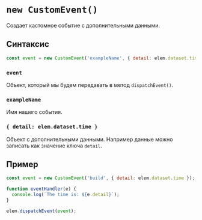 # `new CustomEvent()`

Создает кастомное событие с дополнительными данными.

## Синтаксис

```js
const event = new CustomEvent('exampleName', { detail: elem.dataset.time });
```

### `event`

Объект, который мы будем передавать в метод `dispatchEvent()`.

### `exampleName`

Имя нашего события.

### `{ detail: elem.dataset.time }`

Объект с дополнительными данными. Например данные можно записать как значение ключа `detail`.

## Пример

```js
const event = new CustomEvent('build', { detail: elem.dataset.time });

function eventHandler(e) {
  console.log(`The time is: ${e.detail}`);
}

elem.dispatchEvent(event);
```
